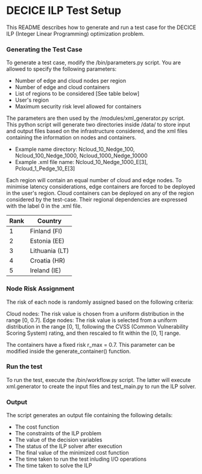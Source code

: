 # DECICE ILP Test Setup

This README describes how to generate and run a test case for the DECICE ILP (Integer Linear Programming) optimization problem.

### Generating the Test Case ###
To generate a test case, modify the /bin/parameters.py script. You are allowed to specify the following parameters:

- Number of edge and cloud nodes per region
- Number of edge and cloud containers 
- List of regions to be considered [See table below]
- User's region
- Maximum security risk level allowed for containers

The parameters are then used by the /modules/xml_generator.py script. This python script will generate two directories inside /data/ to store input and output files based on the infrastructure considered, and the xml files containing the information on nodes and containers. 

- Example name directory: Ncloud_10_Nedge_100, Ncloud_100_Nedge_1000, Ncloud_1000_Nedge_10000
- Example .xml file name: Ncloud_10_Nedge_1000_E[3], Pcloud_1_Pedge_10_E[3]

Each region will contain an equal number of cloud and edge nodes. To minimise latency considerations, edge containers are forced to be deployed in the user's region. Cloud containers can be deployed on any of the region considered by the test-case. Their regional dependencies are expressed with the label 0 in the .xml file. 

| Rank | Country    |
|------|------------|
| 1    | Finland (FI) |
| 2    | Estonia (EE) |
| 3    | Lithuania (LT) |
| 4    | Croatia (HR) |
| 5    | Ireland (IE) |

### Node Risk Assignment ###
The risk of each node is randomly assigned based on the following criteria:

Cloud nodes: The risk value is chosen from a uniform distribution in the range [0, 0.7].
Edge nodes: The risk value is selected from a uniform distribution in the range [0, 1], following the CVSS (Common Vulnerability Scoring System) rating, and then rescaled to fit within the [0, 1] range.

The containers have a fixed risk r_max = 0.7. This parameter can be modified inside the generate_container() function.

### Run the test ###
To run the test, execute the /bin/workflow.py script. The latter will execute xml.generator to create the input files and test_main.py to run the ILP solver.

### Output ###
The script generates an output file containing the following details:

- The cost function
- The constraints of the ILP problem
- The value of the decision variables
- The status of the ILP solver after execution
- The final value of the minimized cost function
- The time taken to run the test inluding I/O operations
- The time taken to solve the ILP 
